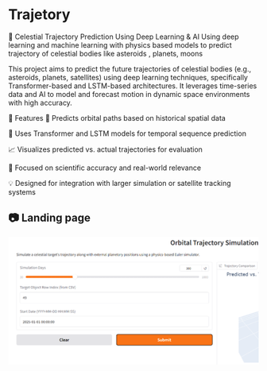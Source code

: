 # Trajetory
🌌 Celestial Trajectory Prediction Using Deep Learning & AI
Using deep learning and machine learning with physics based models to predict trajectory of celestial bodies like asteroids , planets, moons

This project aims to predict the future trajectories of celestial bodies (e.g., asteroids, planets, satellites) using deep learning techniques, specifically Transformer-based and LSTM-based architectures. It leverages time-series data and AI to model and forecast motion in dynamic space environments with high accuracy.

🔭 Features
🚀 Predicts orbital paths based on historical spatial data

🧠 Uses Transformer and LSTM models for temporal sequence prediction

📈 Visualizes predicted vs. actual trajectories for evaluation

🎯 Focused on scientific accuracy and real-world relevance

💡 Designed for integration with larger simulation or satellite tracking systems



## 📷 Landing page
![Demo](landing.png)

